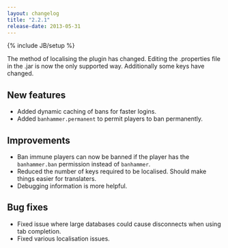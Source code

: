 ```yaml
---
layout: changelog
title: "2.2.1"
release-date: 2013-05-31
---
```

{% include JB/setup %}

<div class="alert alert-block">
  The method of localising the plugin has changed. Editing the .properties file in the .jar is now the only supported way. Additionally some keys have changed.
</div>

## New features

* Added dynamic caching of bans for faster logins.
* Added `banhammer.permanent` to permit players to ban permanently.

## Improvements

* Ban immune players can now be banned if the player has the `banhammer.ban` permission instead of `banhammer`.
* Reduced the number of keys required to be localised. Should make things easier for translaters.
* Debugging information is more helpful.

## Bug fixes

* Fixed issue where large databases could cause disconnects when using tab completion.
* Fixed various localisation issues.
